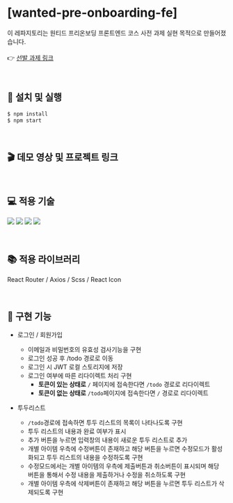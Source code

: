 # [wanted-pre-onboarding-fe]

이 레파지토리는 원티드 프리온보딩 프론트엔드 코스 사전 과제 실현 목적으로 만들어졌습니다. <br/><br/>
👉 <a href="https://github.com/walking-sunset/selection-task" target="_blank">선발 과제 링크</a>

<br/>

## 🚀 설치 및 실행
```zsh
$ npm install
$ npm start
```

<br/>

## 🎬 데모 영상 및 프로젝트 링크

<br/>

## 💻 적용 기술

<img src="https://img.shields.io/badge/HTML5-E34F26?style=flat&logo=HTML5&logoColor=white"/> <img src="https://img.shields.io/badge/Scss-CC6699?style=flat&logo=Sass&logoColor=white"/> <img src="https://img.shields.io/badge/JavaScript-F7DF1E?style=flat&logo=JavaScript&logoColor=white"/> <img src="https://img.shields.io/badge/React-61DAFB?style=flat&logo=React&logoColor=white"/>

<br/>

## 📚 적용 라이브러리
React Router / Axios / Scss / React Icon

<br/>

## 📝 구현 기능
  - 로그인 / 회원가입
    - 이메일과 비밀번호의 유효성 검사기능을 구현
    - 로그인 성공 후 /todo 경로로 이동
    - 로그인 시 JWT 로컬 스토리지에 저장
    - 로그인 여부에 따른 리다이렉트 처리 구현
      - <b>토큰이 있는 상태로</b> ``/`` 페이지에 접속한다면 ``/todo`` 경로로 리다이렉트
      - <b>토큰이 없는 상태로</b> ``/todo``페이지에 접속한다면 ``/`` 경로로 리다이렉트
 
  - 투두리스트
    -  ``/todo``경로에 접속하면 투두 리스트의 목록이 나타나도록 구현
    - 투두 리스트의 내용과 완료 여부가 표시
    - 추가 버튼을 누르면 입력창의 내용이 새로운 투두 리스트로 추가
    - 개별 아이템 우측에 수정버튼이 존재하고 해당 버튼을 누르면 수정모드가 활성화되고 투두 리스트의 내용을 수정하도록 구현
    - 수정모드에서는 개별 아이템의 우측에 제출버튼과 취소버튼이 표시되며 해당 버튼을 통해서 수정 내용을 제출하거나 수정을 취소하도록 구현
    - 개별 아이템 우측에 삭제버튼이 존재하고 해당 버튼을 누르면 투두 리스트가 삭제되도록 구현
